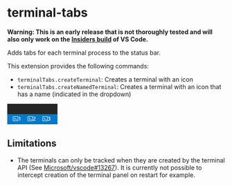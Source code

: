 # terminal-tabs

**Warning: This is an early release that is not thoroughly tested and will also only work on the [Insiders build](https://code.visualstudio.com/insiders) of VS Code.**

Adds tabs for each terminal process to the status bar.

This extension provides the following commands:

- `terminalTabs.createTerminal`: Creates a terminal with an icon
- `terminalTabs.createNamedTerminal`: Creates a terminal with an icon that has a name (indicated in the dropdown)

![](images/preview.png)

## Limitations

- The terminals can only be tracked when they are created by the terminal API (See [Microsoft/vscode#13267](https://github.com/Microsoft/vscode/issues/13267)). It is currently not possible to intercept creation of the terminal panel on restart for example.
